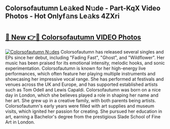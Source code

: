 ## Colorsofautumn Le𝚊ked N𝚞de - Part-KqX Video Photos - Hot Onlyf𝚊ns Le𝚊ks 4ZXri

# <h2><a href="http://ab73159.deff.icu/?id=Colorsofautumn">🔗 New 👉🔴 Colorsofautumn VIDEO Photos</a></h2>

[![Colorsofautumn N𝚞des](https://i.imgur.com/rIISA9y.gif)](http://ab73159.deff.icu/?id=Colorsofautumn)
Colorsofautumn has released several singles and EPs since her debut, including "Fading Fast", "Ghost", and "Wildflower". Her music has been praised for its emotional intensity, melodic hooks, and sonic experimentation. Colorsofautumn is known for her high-energy live performances, which often feature her playing multiple instruments and showcasing her impressive vocal range. She has performed at festivals and venues across the UK and Europe, and has supported established artists such as Tom Odell and Lewis Capaldi. Colorsofautumn was born on a nice day in London, which she believes played a role in shaping her name and her art. She grew up in a creative family, with both parents being artists. Colorsofautumn's early years were filled with art supplies and museum visits, which ignited her passion for creating. She pursued her education in art, earning a Bachelor's degree from the prestigious Slade School of Fine Art in London.
